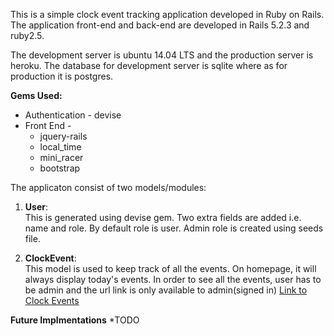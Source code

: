 This is a simple clock event tracking application developed in Ruby on Rails. The application front-end and back-end are developed in Rails 5.2.3 and ruby2.5. 

The development server is ubuntu 14.04 LTS and the production server is heroku. The database for development server is sqlite where as for production it is postgres.

**Gems Used:**
* Authentication - devise
* Front End -
  * jquery-rails 
  * local_time
  * mini_racer
  * bootstrap

The applicaton consist of two models/modules:
1. **User**: <br/>
   This is generated using devise gem. Two extra fields are added i.e. name and role. By default role is user. Admin role is created using seeds file.

2. **ClockEvent**: <br/>
	 This model is used to keep track of all the events. On homepage, it will always display today's events. In order to see all the events, user has to be admin and the url link is only available to admin(signed in) [Link to Clock Events](http://clockerapphimama.herokuapp.com/clock_events)

**Future Implmentations**
*TODO
